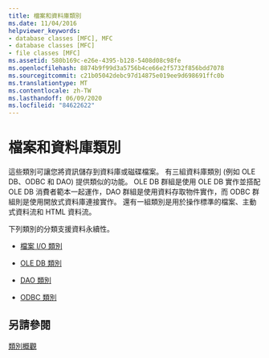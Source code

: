 ```yaml
---
title: 檔案和資料庫類別
ms.date: 11/04/2016
helpviewer_keywords:
- database classes [MFC], MFC
- database classes [MFC]
- file classes [MFC]
ms.assetid: 580b169c-e26e-4395-b128-5408d08c98fe
ms.openlocfilehash: 8874b9f99d3a5756b4ce66e2f5732f856bdd7078
ms.sourcegitcommit: c21b05042debc97d14875e019ee9d698691ffc0b
ms.translationtype: MT
ms.contentlocale: zh-TW
ms.lasthandoff: 06/09/2020
ms.locfileid: "84622622"
---
```

# <a name="file-and-database-classes"></a>檔案和資料庫類別

這些類別可讓您將資訊儲存到資料庫或磁碟檔案。 有三組資料庫類別 (例如 OLE DB、ODBC 和 DAO) 提供類似的功能。 OLE DB 群組是使用 OLE DB 實作並搭配 OLE DB 消費者範本一起運作，DAO 群組是使用資料存取物件實作，而 ODBC 群組則是使用開放式資料庫連接實作。 還有一組類別是用於操作標準的檔案、主動式資料流和 HTML 資料流。

下列類別的分類支援資料永續性。

- [檔案 I/O 類別](file-i-o-classes.md)

- [OLE DB 類別](ole-db-classes.md)

- [DAO 類別](dao-classes.md)

- [ODBC 類別](odbc-classes.md)

## <a name="see-also"></a>另請參閱

[類別概觀](class-library-overview.md)
